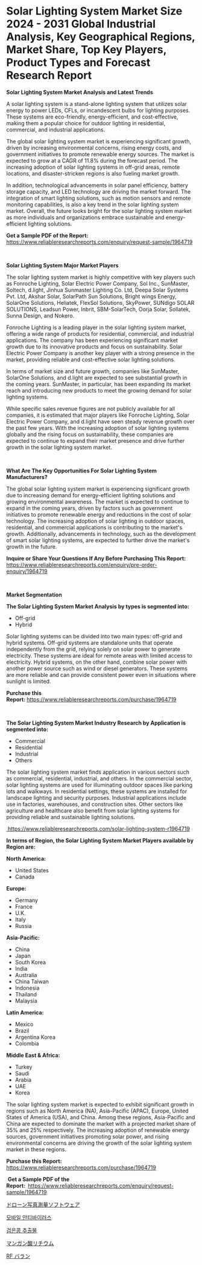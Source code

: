 <p><h1>Solar Lighting System Market Size 2024 - 2031 Global Industrial Analysis, Key Geographical Regions, Market Share, Top Key Players, Product Types and Forecast Research Report</h1></p><p><strong>Solar Lighting System Market Analysis and Latest Trends</strong></p>
<p><p>A solar lighting system is a stand-alone lighting system that utilizes solar energy to power LEDs, CFLs, or incandescent bulbs for lighting purposes. These systems are eco-friendly, energy-efficient, and cost-effective, making them a popular choice for outdoor lighting in residential, commercial, and industrial applications.</p><p>The global solar lighting system market is experiencing significant growth, driven by increasing environmental concerns, rising energy costs, and government initiatives to promote renewable energy sources. The market is expected to grow at a CAGR of 11.8% during the forecast period. The increasing adoption of solar lighting systems in off-grid areas, remote locations, and disaster-stricken regions is also fueling market growth.</p><p>In addition, technological advancements in solar panel efficiency, battery storage capacity, and LED technology are driving the market forward. The integration of smart lighting solutions, such as motion sensors and remote monitoring capabilities, is also a key trend in the solar lighting system market. Overall, the future looks bright for the solar lighting system market as more individuals and organizations embrace sustainable and energy-efficient lighting solutions.</p></p>
<p><strong>Get a Sample PDF of the Report:&nbsp;</strong> <a href="https://www.reliableresearchreports.com/enquiry/request-sample/1964719">https://www.reliableresearchreports.com/enquiry/request-sample/1964719</a></p>
<p>&nbsp;</p>
<p><strong>Solar Lighting System Major Market Players</strong></p>
<p><p>The solar lighting system market is highly competitive with key players such as Fonroche Lighting, Solar Electric Power Company, Sol Inc., SunMaster, Soltech, d.light, Jinhua Sunmaster Lighting Co. Ltd, Deepa Solar Systems Pvt. Ltd, Akshar Solar, SolarPath Sun Solutions, Bright wings Energy, SolarOne Solutions, Heliatek, FlexSol Solutions, SkyPower, SUNdigo SOLAR SOLUTIONS, Leadsun Power, Inbrit, SBM-SolarTech, Oorja Solar, Sollatek, Sunna Design, and Nokero.</p><p>Fonroche Lighting is a leading player in the solar lighting system market, offering a wide range of products for residential, commercial, and industrial applications. The company has been experiencing significant market growth due to its innovative products and focus on sustainability. Solar Electric Power Company is another key player with a strong presence in the market, providing reliable and cost-effective solar lighting solutions.</p><p>In terms of market size and future growth, companies like SunMaster, SolarOne Solutions, and d.light are expected to see substantial growth in the coming years. SunMaster, in particular, has been expanding its market reach and introducing new products to meet the growing demand for solar lighting systems.</p><p>While specific sales revenue figures are not publicly available for all companies, it is estimated that major players like Fonroche Lighting, Solar Electric Power Company, and d.light have seen steady revenue growth over the past few years. With the increasing adoption of solar lighting systems globally and the rising focus on sustainability, these companies are expected to continue to expand their market presence and drive further growth in the solar lighting system market.</p></p>
<p>&nbsp;</p>
<p><strong>What Are The Key Opportunities For Solar Lighting System Manufacturers?</strong></p>
<p><p>The global solar lighting system market is experiencing significant growth due to increasing demand for energy-efficient lighting solutions and growing environmental awareness. The market is expected to continue to expand in the coming years, driven by factors such as government initiatives to promote renewable energy and reductions in the cost of solar technology. The increasing adoption of solar lighting in outdoor spaces, residential, and commercial applications is contributing to the market's growth. Additionally, advancements in technology, such as the development of smart solar lighting systems, are expected to further drive the market's growth in the future.</p></p>
<p><strong>Inquire or Share Your Questions If Any Before Purchasing This Report:</strong> <a href="https://www.reliableresearchreports.com/enquiry/pre-order-enquiry/1964719">https://www.reliableresearchreports.com/enquiry/pre-order-enquiry/1964719</a></p>
<p>&nbsp;</p>
<p><strong>Market Segmentation</strong></p>
<p><strong>The Solar Lighting System Market Analysis by types is segmented into:</strong></p>
<p><ul><li>Off-grid</li><li>Hybrid</li></ul></p>
<p><p>Solar lighting systems can be divided into two main types: off-grid and hybrid systems. Off-grid systems are standalone units that operate independently from the grid, relying solely on solar power to generate electricity. These systems are ideal for remote areas with limited access to electricity. Hybrid systems, on the other hand, combine solar power with another power source such as wind or diesel generators. These systems are more reliable and can provide consistent power even in situations where sunlight is limited.</p></p>
<p><strong>Purchase this Report:&nbsp;</strong><a href="https://www.reliableresearchreports.com/purchase/1964719">https://www.reliableresearchreports.com/purchase/1964719</a></p>
<p>&nbsp;</p>
<p><strong>The Solar Lighting System Market Industry Research by Application is segmented into:</strong></p>
<p><ul><li>Commercial</li><li>Residential</li><li>Industrial</li><li>Others</li></ul></p>
<p><p>The solar lighting system market finds application in various sectors such as commercial, residential, industrial, and others. In the commercial sector, solar lighting systems are used for illuminating outdoor spaces like parking lots and walkways. In residential settings, these systems are installed for landscape lighting and security purposes. Industrial applications include use in factories, warehouses, and construction sites. Other sectors like agriculture and healthcare also benefit from solar lighting systems for providing reliable and sustainable lighting solutions.</p></p>
<p><a href="https://www.reliableresearchreports.com/solar-lighting-system-r1964719">&nbsp;https://www.reliableresearchreports.com/solar-lighting-system-r1964719</a></p>
<p><strong>In terms of Region, the Solar Lighting System Market Players available by Region are:</strong></p>
<p>
    <p> <strong> North America: </strong>
        <ul>
            <li>United States</li>
            <li>Canada</li>
        </ul>
        </p> 
    <p> <strong> Europe: </strong>
        <ul>
            <li>Germany</li>
            <li>France</li>
            <li>U.K.</li>
            <li>Italy</li>
            <li>Russia</li>
        </ul>
        </p> 
    <p> <strong> Asia-Pacific: </strong>
        <ul>
            <li>China</li>
            <li>Japan</li>
            <li>South Korea</li>
            <li>India</li>
            <li>Australia</li>
            <li>China Taiwan</li>
            <li>Indonesia</li>
            <li>Thailand</li>
            <li>Malaysia</li>
        </ul>
        </p> 
    <p> <strong> Latin America: </strong>
        <ul>
            <li>Mexico</li>
            <li>Brazil</li>
            <li>Argentina Korea</li>
            <li>Colombia</li>
        </ul>
        </p> 
    <p> <strong> Middle East & Africa: </strong>
        <ul>
            <li>Turkey</li>
            <li>Saudi</li>
            <li>Arabia</li>
            <li>UAE</li>
            <li>Korea</li>
        </ul>
    </p>
    </p>
<p><p>The solar lighting system market is expected to exhibit significant growth in regions such as North America (NA), Asia-Pacific (APAC), Europe, United States of America (USA), and China. Among these regions, Asia-Pacific and China are expected to dominate the market with a projected market share of 35% and 25% respectively. The increasing adoption of renewable energy sources, government initiatives promoting solar power, and rising environmental concerns are driving the growth of the solar lighting system market in these regions.</p></p>
<p><strong>Purchase this Report: </strong><a href="https://www.reliableresearchreports.com/purchase/1964719">https://www.reliableresearchreports.com/purchase/1964719</a></p>
<p>&nbsp;<strong>Get a Sample PDF of the Report:&nbsp;&nbsp;</strong><a href="https://www.reliableresearchreports.com/enquiry/request-sample/1964719">https://www.reliableresearchreports.com/enquiry/request-sample/1964719</a></p>
<p><strong></strong></p>
<p><p><a href="https://medium.com/@teridactyl90/%E3%83%89%E3%83%AD%E3%83%BC%E3%83%B3%E3%83%95%E3%82%A9%E3%83%88%E3%82%B0%E3%83%A9%E3%83%A1%E3%83%88%E3%83%AA%E3%83%BC%E3%82%BD%E3%83%95%E3%83%88%E3%82%A6%E3%82%A7%E3%82%A2%E5%B8%82%E5%A0%B4%E5%88%86%E6%9E%90-%E3%81%9D%E3%81%AEcagr-%E5%B8%82%E5%A0%B4%E3%82%BB%E3%82%B0%E3%83%A1%E3%83%B3%E3%83%86%E3%83%BC%E3%82%B7%E3%83%A7%E3%83%B3-%E3%81%8A%E3%82%88%E3%81%B3%E3%82%B0%E3%83%AD%E3%83%BC%E3%83%90%E3%83%AB%E7%94%A3%E6%A5%AD%E6%A6%82%E8%A6%81-fac376ef4e28">ドローン写真測量ソフトウェア</a></p><p><a href="https://github.com/novabrown3/Market-Research-Report-List-1/blob/main/132207131903.md">모바일 안티바이러스</a></p><p><a href="https://medium.com/@jerrodhilll68/%EB%B8%94%EB%9E%99%EB%B9%88-%EC%B6%94%EC%B6%9C%EB%AC%BC-%EC%8B%9C%EC%9E%A5-%EA%B7%9C%EB%AA%A8-%EC%8B%9C%EC%9E%A5-%EC%A0%84%EB%A7%9D-%EB%B0%8F-%EC%8B%9C%EC%9E%A5-%EC%98%88%EC%B8%A1-2024%EC%97%90%EC%84%9C-2031%EB%85%84%EA%B9%8C%EC%A7%80-d328c10f9d30">검은콩 추출물</a></p><p><a href="https://github.com/pepo3k/Market-Research-Report-List-1/blob/main/724292934541.md">マンガン酸リチウム</a></p><p><a href="https://github.com/one-cool-chick/Market-Research-Report-List-1/blob/main/129891634533.md">RF バラン</a></p></p>